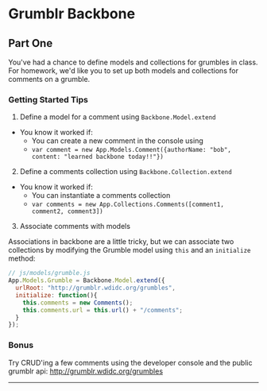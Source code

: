 # Grumblr Backbone

## Part One

You've had a chance to define models and collections for grumbles in class. For homework,
we'd like you to set up both models and collections for comments on a grumble.

### Getting Started Tips

1. Define a model for a comment using `Backbone.Model.extend`
  - You know it worked if:
    - You can create a new comment in the console using
    - `var comment = new App.Models.Comment({authorName: "bob", content: "learned backbone today!!"})`
2. Define a comments collection using `Backbone.Collection.extend`
  - You know it worked if:
    - You can instantiate a comments collection 
    - `var comments = new App.Collections.Comments([comment1, comment2, comment3])`
3. Associate comments with models

Associations in backbone are a little tricky, but we can associate
two collections by modifying the Grumble model using `this` and an `initialize` method:

```js
// js/models/grumble.js
App.Models.Grumble = Backbone.Model.extend({
  urlRoot: "http://grumblr.wdidc.org/grumbles",
  initialize: function(){
    this.comments = new Comments();
    this.comments.url = this.url() + "/comments";
  }
});
```

### Bonus

Try CRUD'ing a few comments using the developer console and the public grumblr api: http://grumblr.wdidc.org/grumbles

---
